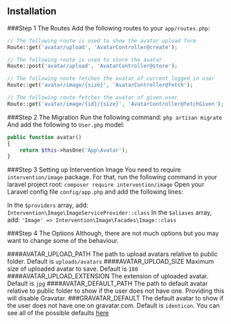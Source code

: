 ## Installation
###Step 1 The Routes
Add the following routes to your `app/routes.php`:
```php
// The following route is used to show the avatar upload form
Route::get('avatar/upload', 'AvatarController@create');

// The following route is used to store the avatar
Route::post('avatar/upload', 'AvatarController@store');

// The following route fetches the avatar of current logged in user
Route::get('avatar/image/{size}', 'AvatarController@fetch');

// The following route fetches the avatar of given user
Route::get('avatar/image/{id}/{size}', 'AvatarController@fetchGiven');
```

###Step 2 The Migration
Run the following command: `php artisan migrate`
And add the following to `User.php` model:
```php
public function avatar()
{
	return $this->hasOne('App\Avatar');
}
```

###Step 3 Setting up Intervention Image
You need to require `intervention/image` package.
For that, run the following command in your laravel project root: `composer require intervention/image`
Open your Laravel config file `config/app.php` and add the following lines:

In the `$providers` array, add:
`Intervention\Image\ImageServiceProvider::class`
In the `$aliases` array, add:
`'Image' => Intervention\Image\Facades\Image::class`

###Step 4 The Options
Although, there are not much options but you may want to change some of the behaviour.

####AVATAR_UPLOAD_PATH
The path to upload avatars relative to public folder. Default is `uploads/avatars`
####AVATAR_UPLOAD_SIZE
Maximum size of uploaded avatar to save. Default is `180`
####AVATAR_UPLOAD_EXTENSION
The extension of uploaded avatar. Default is `jpg`
####AVATAR_DEFAULT_PATH
The path to default avatar relative to public folder to show if the user does not have one. Providing this will disable Gravatar.
###GRAVATAR_DEFAULT</strong>
The default avatar to show if the user does not have one on gravatar.com. Default is `identicon`. You can see all of the possible defaults [here](https://en.gravatar.com/site/implement/images/#default-image)
